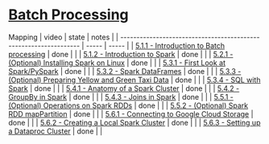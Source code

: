 # [Batch Processing](https://github.com/DataTalksClub/data-engineering-zoomcamp/tree/main/week_5_batch_processing)


Mapping
| video                                                             | state | notes |
| ----------------------------------------------------------------- | ----- | ----- |
| [5.1.1 - Introduction to Batch processing][v5.1.1]                | done  |       |
| [5.1.2 - Introduction to Spark][v5.1.2]                           | done  |       |
| [5.2.1 - (Optional) Installing Spark on Linux][v5.2.1]            | done  |       |
| [5.3.1 - First Look at Spark/PySpark][v5.3.1]                     | done  |       |
| [5.3.2 - Spark DataFrames][v5.3.2]                                | done  |       |
| [5.3.3 - (Optional) Preparing Yellow and Green Taxi Data][v5.3.3] | done  |       |
| [5.3.4 - SQL with Spark][v5.3.4]                                  | done  |       |
| [5.4.1 - Anatomy of a Spark Cluster][v5.4.1]                      | done  |       |
| [5.4.2 - GroupBy in Spark][v5.4.2]                                | done  |       |
| [5.4.3 - Joins in Spark][v5.4.3]                                  | done  |       |
| [5.5.1 - (Optional) Operations on Spark RDDs][v5.5.1]             | done  |       |
| [5.5.2 - (Optional) Spark RDD mapPartition][v5.5.2]               | done  |       |
| [5.6.1 - Connecting to Google Cloud Storage][v5.6.1]              | done  |       |
| [5.6.2 - Creating a Local Spark Cluster][v5.6.2]                  | done  |       |
| [5.6.3 - Setting up a Dataproc Cluster][v5.6.3]                   | done  |       |


<!-- file links -->


<!-- video links -->
[v5.1.1]: https://www.youtube.com/watch?v=dcHe5Fl3MF8&list=PL3MmuxUbc_hJed7dXYoJw8DoCuVHhGEQb&index=48
[v5.1.2]: https://www.youtube.com/watch?v=FhaqbEOuQ8U&list=PL3MmuxUbc_hJed7dXYoJw8DoCuVHhGEQb&index=49
[v5.2.1]: https://www.youtube.com/watch?v=hqUbB9c8sKg&list=PL3MmuxUbc_hJed7dXYoJw8DoCuVHhGEQb&index=50
[v5.3.1]: https://www.youtube.com/watch?v=r_Sf6fCB40c&list=PL3MmuxUbc_hJed7dXYoJw8DoCuVHhGEQb&index=51
[v5.3.2]: https://www.youtube.com/watch?v=ti3aC1m3rE8&list=PL3MmuxUbc_hJed7dXYoJw8DoCuVHhGEQb&index=52
[v5.3.3]: https://www.youtube.com/watch?v=CI3P4tAtru4&list=PL3MmuxUbc_hJed7dXYoJw8DoCuVHhGEQb&index=53
[v5.3.4]: https://www.youtube.com/watch?v=uAlp2VuZZPY&list=PL3MmuxUbc_hJed7dXYoJw8DoCuVHhGEQb&index=54
[v5.4.1]: https://www.youtube.com/watch?v=68CipcZt7ZA&list=PL3MmuxUbc_hJed7dXYoJw8DoCuVHhGEQb&index=55
[v5.4.2]: https://www.youtube.com/watch?v=9qrDsY_2COo&list=PL3MmuxUbc_hJed7dXYoJw8DoCuVHhGEQb&index=56
[v5.4.3]: https://www.youtube.com/watch?v=lu7TrqAWuH4&list=PL3MmuxUbc_hJed7dXYoJw8DoCuVHhGEQb&index=57
[v5.5.1]: https://www.youtube.com/watch?v=Bdu-xIrF3OM&list=PL3MmuxUbc_hJed7dXYoJw8DoCuVHhGEQb&index=58
[v5.5.2]: https://www.youtube.com/watch?v=k3uB2K99roI&list=PL3MmuxUbc_hJed7dXYoJw8DoCuVHhGEQb&index=59
[v5.6.1]: https://www.youtube.com/watch?v=Yyz293hBVcQ&list=PL3MmuxUbc_hJed7dXYoJw8DoCuVHhGEQb&index=60
[v5.6.2]: https://www.youtube.com/watch?v=HXBwSlXo5IA&list=PL3MmuxUbc_hJed7dXYoJw8DoCuVHhGEQb&index=61
[v5.6.3]: https://www.youtube.com/watch?v=osAiAYahvh8&list=PL3MmuxUbc_hJed7dXYoJw8DoCuVHhGEQb&index=62